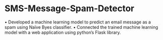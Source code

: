 # SMS-Message-Spam-Detector
•	Developed a machine learning model to predict an email message as a spam using Naïve Byes classifier.
•	Connected the trained machine learning model with a web application using python’s Flask library.

